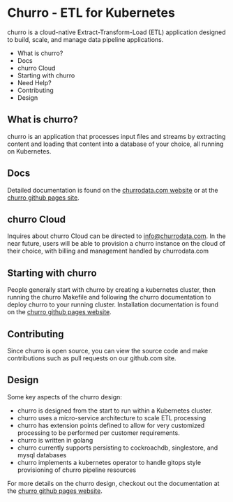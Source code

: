 # Churro - ETL for Kubernetes

churro is a cloud-native Extract-Transform-Load (ETL) application designed to build, scale, and manage data pipeline applications.

* What is churro?
* Docs
* churro Cloud
* Starting with churro
* Need Help?
* Contributing
* Design


## What is churro?
churro is an application that processes input files and streams by extracting content and loading that content into a database of your choice, all running on Kubernetes.

## Docs
Detailed documentation is found on the [churrodata.com website](https://www.churrodata.com) or at the [churro github pages site](https://churrodata.github.io/churro/).

## churro Cloud
Inquires about churro Cloud can be directed to info@churrodata.com.  In the near future, users will be able to provision a churro instance on the cloud of their choice, with billing and management handled by churrodata.com

## Starting with churro
People generally start with churro by creating a kubernetes cluster, then running the churro Makefile and following the churro documentation to deploy churro to your running cluster.  Installation documentation is found on the [churro github pages website](https://churrodata.github.io/churro/churro-Installation-Guide).

## Contributing
Since churro is open source, you can view the source code and make contributions such as pull requests on our github.com site.

## Design
Some key aspects of the churro design:
* churro is designed from the start to run within a Kubernetes cluster.
* churro uses a micro-service architecture to scale ETL processing
* churro has extension points defined to allow for very customized processing to be performed per customer requirements.
* churro is written in golang
* churro currently supports persisting to cockroachdb, singlestore, and mysql databases
* churro implements a kubernetes operator to handle gitops style provisioning of churro pipeline resources

For more details on the churro design, checkout out the documentation at the [churro github pages website](https://churrodata.github.io/churro/churro-User-Guide).
